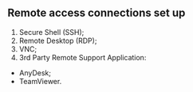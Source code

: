 ## Remote access connections set up 

1. Secure Shell (SSH);
2. Remote Desktop (RDP);
3. VNC; 
4. 3rd Party Remote Support Application:
-  AnyDesk;
-  TeamViewer.